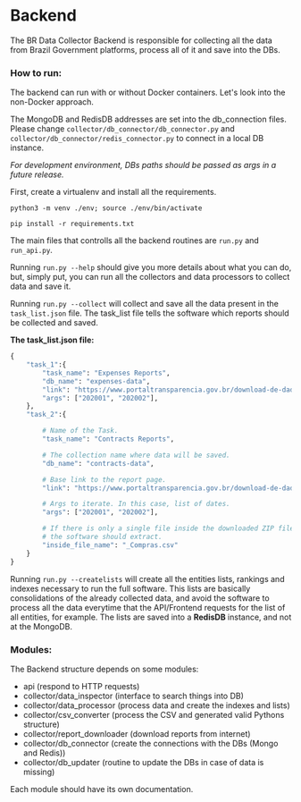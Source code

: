 # Backend

The BR Data Collector Backend is responsible for collecting all the data from Brazil Government platforms, process all of it and save into the DBs.

### How to run:

The backend can run with or without Docker containers. Let's look into the non-Docker approach.

The MongoDB and RedisDB addresses are set into the db_connection files. Please change `collector/db_connector/db_connector.py` and `collector/db_connector/redis_connector.py` to connect in a local DB instance.

*For development environment, DBs paths should be passed as args in a future release.*

First, create a virtualenv and install all the requirements.

`python3 -m venv ./env; source ./env/bin/activate`

`pip install -r requirements.txt`

The main files that controlls all the backend routines are `run.py` and `run_api.py`.

Running `run.py --help` should give you more details about what you can do, but, simply put, you can run all the collectors and data processors 
to collect data and save it.

Running `run.py --collect` will collect and save all the data present in the `task_list.json` file. The task_list file tells the software which
reports should be collected and saved.


**The task_list.json file:**

```python
{
    "task_1":{
        "task_name": "Expenses Reports",
        "db_name": "expenses-data",
        "link": "https://www.portaltransparencia.gov.br/download-de-dados/despesas-execucao/",
        "args": ["202001", "202002"],
    },
    "task_2":{

        # Name of the Task.
        "task_name": "Contracts Reports",

        # The collection name where data will be saved.
        "db_name": "contracts-data",

        # Base link to the report page.
        "link": "https://www.portaltransparencia.gov.br/download-de-dados/compras/",

        # Args to iterate. In this case, list of dates.
        "args": ["202001", "202002"],

        # If there is only a single file inside the downloaded ZIP file that
        # the software should extract.
        "inside_file_name": "_Compras.csv"
    }
}
```

Running `run.py --createlists` will create all the entities lists, rankings and indexes necessary to run the full software. This lists are basically
consolidations of the already collected data, and avoid the software to process all the data everytime that the API/Frontend requests for the list of
all entities, for example. The lists are saved into a **RedisDB** instance, and not at the MongoDB.

### Modules:

The Backend structure depends on some modules:
- api (respond to HTTP requests)
- collector/data_inspector (interface to search things into DB)
- collector/data_processor (process data and create the indexes and lists)
- collector/csv_converter (process the CSV and generated valid Pythons structure)
- collector/report_downloader (download reports from internet)
- collector/db_connector (create the connections with the DBs (Mongo and Redis))
- collector/db_updater (routine to update the DBs in case of data is missing)

Each module should have its own documentation.
